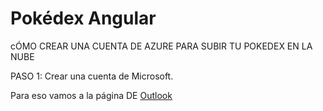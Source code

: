 # Pokédex Angular


cÓMO CREAR UNA CUENTA DE AZURE PARA SUBIR TU POKEDEX EN LA NUBE

PASO 1: Crear una cuenta de Microsoft.

Para eso vamos a la página DE [Outlook](https://outlook.office.com/)
